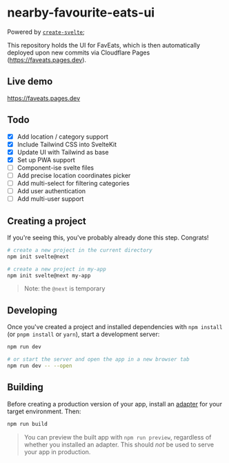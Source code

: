 # nearby-favourite-eats-ui

Powered by [`create-svelte`](https://github.com/sveltejs/kit/tree/master/packages/create-svelte);

This repository holds the UI for FavEats, which is then automatically deployed upon new commits via Cloudflare Pages (https://faveats.pages.dev). 

## Live demo

https://faveats.pages.dev


## Todo 

- [x] Add location / category support
- [x] Include Tailwind CSS into SvelteKit
- [x] Update UI with Tailwind as base
- [x] Set up PWA support
- [ ] Component-ise svelte files
- [ ] Add precise location coordinates picker
- [ ] Add multi-select for filtering categories
- [ ] Add user authentication
- [ ] Add multi-user support

## Creating a project

If you're seeing this, you've probably already done this step. Congrats!

```bash
# create a new project in the current directory
npm init svelte@next

# create a new project in my-app
npm init svelte@next my-app
```

> Note: the `@next` is temporary

## Developing

Once you've created a project and installed dependencies with `npm install` (or `pnpm install` or `yarn`), start a development server:

```bash
npm run dev

# or start the server and open the app in a new browser tab
npm run dev -- --open
```

## Building

Before creating a production version of your app, install an [adapter](https://kit.svelte.dev/docs#adapters) for your target environment. Then:

```bash
npm run build
```

> You can preview the built app with `npm run preview`, regardless of whether you installed an adapter. This should _not_ be used to serve your app in production.
